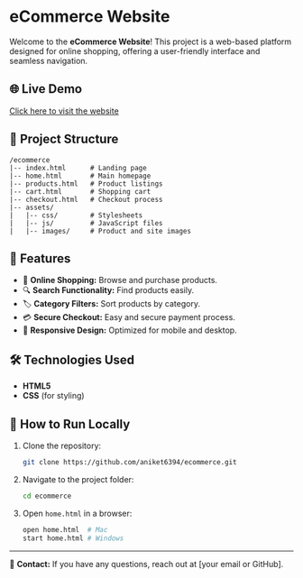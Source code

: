 # eCommerce Website

Welcome to the **eCommerce Website**! This project is a web-based platform designed for online shopping, offering a user-friendly interface and seamless navigation.

## 🌐 Live Demo
[Click here to visit the website](https://aniket6394.github.io/ecommerce/home.html)

## 📂 Project Structure
```
/ecommerce
|-- index.html      # Landing page
|-- home.html       # Main homepage
|-- products.html   # Product listings
|-- cart.html       # Shopping cart
|-- checkout.html   # Checkout process
|-- assets/
|   |-- css/        # Stylesheets
|   |-- js/         # JavaScript files
|   |-- images/     # Product and site images
```

## 🚀 Features
- 🛒 **Online Shopping:** Browse and purchase products.
- 🔍 **Search Functionality:** Find products easily.
- 🏷️ **Category Filters:** Sort products by category.
- 💳 **Secure Checkout:** Easy and secure payment process.
- 📱 **Responsive Design:** Optimized for mobile and desktop.

## 🛠️ Technologies Used
- **HTML5**
- **CSS** (for styling)
## 📌 How to Run Locally
1. Clone the repository:
   ```sh
   git clone https://github.com/aniket6394/ecommerce.git
   ```
2. Navigate to the project folder:
   ```sh
   cd ecommerce
   ```
3. Open `home.html` in a browser:
   ```sh
   open home.html  # Mac
   start home.html # Windows
   ```

---

📧 **Contact:** If you have any questions, reach out at [your email or GitHub].

